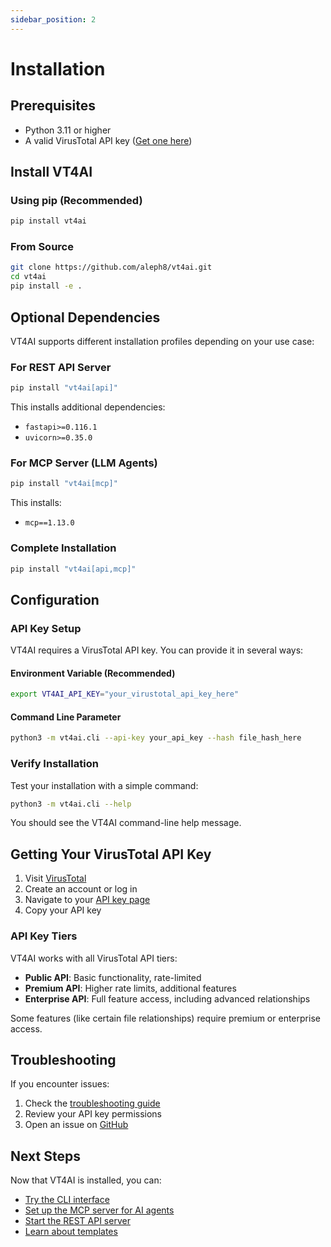 ```yaml
---
sidebar_position: 2
---
```


# Installation

## Prerequisites

- Python 3.11 or higher
- A valid VirusTotal API key ([Get one here](https://www.virustotal.com/gui/my-apikey))

## Install VT4AI

### Using pip (Recommended)

```bash
pip install vt4ai
```

### From Source

```bash
git clone https://github.com/aleph8/vt4ai.git
cd vt4ai
pip install -e .
```

## Optional Dependencies

VT4AI supports different installation profiles depending on your use case:

### For REST API Server
```bash
pip install "vt4ai[api]"
```

This installs additional dependencies:
- `fastapi>=0.116.1`
- `uvicorn>=0.35.0`

### For MCP Server (LLM Agents)
```bash
pip install "vt4ai[mcp]"
```

This installs:
- `mcp==1.13.0`

### Complete Installation
```bash
pip install "vt4ai[api,mcp]"
```

## Configuration

### API Key Setup

VT4AI requires a VirusTotal API key. You can provide it in several ways:

#### Environment Variable (Recommended)
```bash
export VT4AI_API_KEY="your_virustotal_api_key_here"
```

#### Command Line Parameter
```bash
python3 -m vt4ai.cli --api-key your_api_key --hash file_hash_here
```

### Verify Installation

Test your installation with a simple command:

```bash
python3 -m vt4ai.cli --help
```

You should see the VT4AI command-line help message.

## Getting Your VirusTotal API Key

1. Visit [VirusTotal](https://www.virustotal.com/)
2. Create an account or log in
3. Navigate to your [API key page](https://www.virustotal.com/gui/my-apikey)
4. Copy your API key

### API Key Tiers

VT4AI works with all VirusTotal API tiers:

- **Public API**: Basic functionality, rate-limited
- **Premium API**: Higher rate limits, additional features
- **Enterprise API**: Full feature access, including advanced relationships

Some features (like certain file relationships) require premium or enterprise access.

## Troubleshooting

If you encounter issues:

1. Check the [troubleshooting guide](./troubleshooting)
2. Review your API key permissions
3. Open an issue on [GitHub](https://github.com/aleph8/vt4ai/issues)

## Next Steps

Now that VT4AI is installed, you can:

- [Try the CLI interface](/vt4ai/cli/overview)
- [Set up the MCP server for AI agents](/vt4ai/mcp/overview)
- [Start the REST API server](/vt4ai/api/overview)
- [Learn about templates](/vt4ai/templates/overview)
